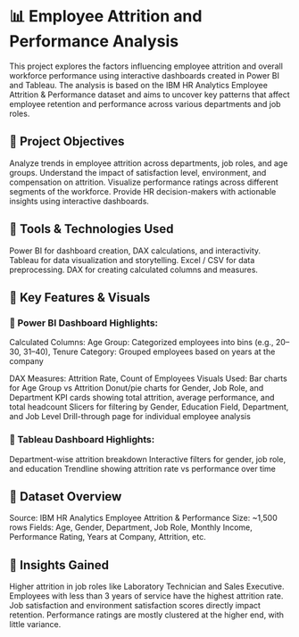 # 📊 Employee Attrition and Performance Analysis

This project explores the factors influencing employee attrition and overall workforce performance using interactive dashboards created in Power BI and Tableau. The analysis is based on the IBM HR Analytics Employee Attrition & Performance dataset and aims to uncover key patterns that affect employee retention and performance across various departments and job roles.

## 🎯 Project Objectives

Analyze trends in employee attrition across departments, job roles, and age groups.
Understand the impact of satisfaction level, environment, and compensation on attrition.
Visualize performance ratings across different segments of the workforce.
Provide HR decision-makers with actionable insights using interactive dashboards.

## 🧰 Tools & Technologies Used

Power BI for dashboard creation, DAX calculations, and interactivity.
Tableau for data visualization and storytelling.
Excel / CSV for data preprocessing.
DAX for creating calculated columns and measures.

## 🧠 Key Features & Visuals

### 🔹 Power BI Dashboard Highlights:
Calculated Columns:
  Age Group: Categorized employees into bins (e.g., 20–30, 31–40), Tenure Category: Grouped employees based on years at the company
  
DAX Measures:
  Attrition Rate, Count of Employees
Visuals Used:
  Bar charts for Age Group vs Attrition
  Donut/pie charts for Gender, Job Role, and Department
  KPI cards showing total attrition, average performance, and total headcount
  Slicers for filtering by Gender, Education Field, Department, and Job Level
  Drill-through page for individual employee analysis

### 🔹 Tableau Dashboard Highlights:

Department-wise attrition breakdown
Interactive filters for gender, job role, and education
Trendline showing attrition rate vs performance over time

## 🧩 Dataset Overview

Source: IBM HR Analytics Employee Attrition & Performance
Size: ~1,500 rows
Fields: Age, Gender, Department, Job Role, Monthly Income, Performance Rating, Years at Company, Attrition, etc.

## 📌 Insights Gained

Higher attrition in job roles like Laboratory Technician and Sales Executive.
Employees with less than 3 years of service have the highest attrition rate.
Job satisfaction and environment satisfaction scores directly impact retention.
Performance ratings are mostly clustered at the higher end, with little variance.
